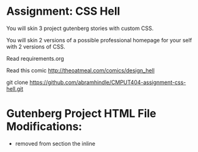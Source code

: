 Assignment: CSS Hell
====================

You will skin 3 project gutenberg stories with custom CSS.

You will skin 2 versions of a possible professional homepage for your
self with 2 versions of CSS.

Read requirements.org

Read this comic http://theoatmeal.com/comics/design_hell

git clone https://github.com/abramhindle/CMPUT404-assignment-css-hell.git

Gutenberg Project HTML File Modifications:
==========================================
* removed from <head> section the inline <style> sections from all three files
* added to <head> section <link rel="stylesheet" type="text/css" href="base.css">
* added to 1.html and 3.html <meta http-equiv="Content-Type" content="text/html;charset=utf-8"/>; 2.html already had a <meta> tag
* striped out any references to the attribute style and its elements from all 3 files
* in 3.html under images is a icon for enlarging the image, in those <img> tags they had the alt attribute blank, so added text to say what the image is for

License/Copyright
==================

Textual content is copyright Abram Hindle (C) 2013 under the CC-BY-SA
4.0 unported license. Attribution should be a hyperlink to the
repository and (C) 2013 Abram Hindle visibile in the text.

Code is licensed under the Apache 2.0 license.

References Consulted:
======================
* http://www.w3schools.com/
* https://www.w3.org/Style/Examples/007/fonts.en.html
* Ben Tayaa, http://stackoverflow.com/questions/17705768/is-it-possible-to-change-img-src-attribute-using-css

Assets Retrieved:
=================
* /gutenberg/images.background.png - http://images.all-free-download.com/images/graphicthumb/old_paper_background_hd_picture_3_169573.jpg
* /homepage/font-awsome/* - http://fontawesome.io/
* /homepage/images/cat-background.jpg - https://s-media-cache-ak0.pinimg.com/736x/11/da/e8/11dae81f9c8dda24b058a945a617d14e.jpg
* /homepage/images/cute-cat.gif - https://media.giphy.com/media/HPC4LGvCweMrC/
* /homepage/images/github.png - https://github.com/logos
* /homepage/images/linkedin.png - https://brand.linkedin.com/visual-identity/logo
